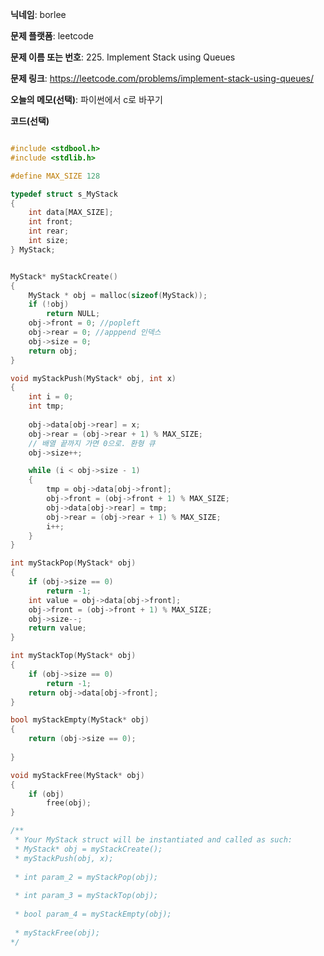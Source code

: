**닉네임**: borlee

**문제 플랫폼**: leetcode

**문제 이름 또는 번호**: 225. Implement Stack using Queues

**문제 링크**: https://leetcode.com/problems/implement-stack-using-queues/

**오늘의 메모(선택)**: 
파이썬에서 c로 바꾸기


**코드(선택)**

<!-- ```python
import collections

class MyStack:

    def __init__(self):
        self.q = collections.deque()
        

    def push(self, x: int) -> None:
        self.q.append(x)
        for _ in range(len(self.q) - 1):
            self.q.append(self.q.popleft())
        

    def pop(self) -> int:
        return self.q.popleft()
        
    def top(self) -> int:
        return self.q[0]
        

    def empty(self) -> bool:
        return len(self.q) == 0

``` -->

```c

#include <stdbool.h>
#include <stdlib.h>

#define MAX_SIZE 128

typedef struct s_MyStack
{
    int data[MAX_SIZE];
    int front;
    int rear;
    int size;    
} MyStack;


MyStack* myStackCreate() 
{
    MyStack * obj = malloc(sizeof(MyStack));
    if (!obj)
        return NULL;
    obj->front = 0; //popleft
    obj->rear = 0; //apppend 인덱스
    obj->size = 0;
    return obj;
}

void myStackPush(MyStack* obj, int x) 
{
    int i = 0;
    int tmp;
    
    obj->data[obj->rear] = x;
    obj->rear = (obj->rear + 1) % MAX_SIZE; 
    // 배열 끝까지 가면 0으로. 환형 큐
    obj->size++;

    while (i < obj->size - 1)
    {
        tmp = obj->data[obj->front];
        obj->front = (obj->front + 1) % MAX_SIZE;
        obj->data[obj->rear] = tmp;
        obj->rear = (obj->rear + 1) % MAX_SIZE;
        i++;
    }
}

int myStackPop(MyStack* obj) 
{
    if (obj->size == 0)
        return -1;
    int value = obj->data[obj->front];
    obj->front = (obj->front + 1) % MAX_SIZE;
    obj->size--;
    return value;
}

int myStackTop(MyStack* obj) 
{
    if (obj->size == 0)
        return -1;
    return obj->data[obj->front];
}

bool myStackEmpty(MyStack* obj) 
{
    return (obj->size == 0);
    
}

void myStackFree(MyStack* obj) 
{
    if (obj)
        free(obj);
}

/**
 * Your MyStack struct will be instantiated and called as such:
 * MyStack* obj = myStackCreate();
 * myStackPush(obj, x);
 
 * int param_2 = myStackPop(obj);
 
 * int param_3 = myStackTop(obj);
 
 * bool param_4 = myStackEmpty(obj);
 
 * myStackFree(obj);
*/
```
